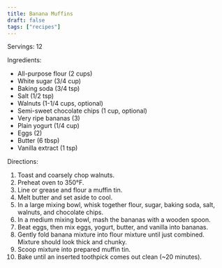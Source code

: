 ```yaml
---
title: Banana Muffins
draft: false
tags: ["recipes"]
---
```


Servings: 12

Ingredients:
- All-purpose flour (2 cups)
- White sugar (3/4 cup)
- Baking soda (3/4 tsp)
- Salt (1/2 tsp)
- Walnuts (1-1/4 cups, optional)
- Semi-sweet chocolate chips (1 cup, optional)
- Very ripe bananas (3)
- Plain yogurt (1/4 cup)
- Eggs (2)
- Butter (6 tbsp)
- Vanilla extract (1 tsp)

Directions:
1) Toast and coarsely chop walnuts.
2) Preheat oven to 350°F.
3) Line or grease and flour a muffin tin.
4) Melt butter and set aside to cool.
5) In a large mixing bowl, whisk together flour, sugar, baking soda, salt, walnuts, and chocolate chips.
6) In a medium mixing bowl, mash the bananas with a wooden spoon.
7) Beat eggs, then mix eggs, yogurt, butter, and vanilla into bananas.
8) Gently fold banana mixture into flour mixture until just combined. Mixture should look thick and chunky.
9) Scoop mixture into prepared muffin tin.
10) Bake until an inserted toothpick comes out clean (~20 minutes).
